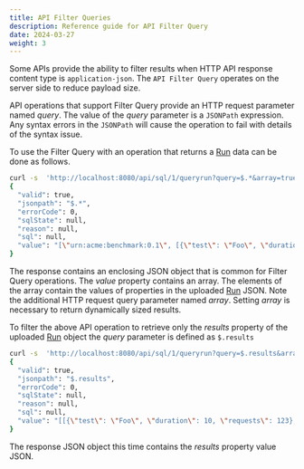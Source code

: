 ```yaml
---
title: API Filter Queries
description: Reference guide for API Filter Query
date: 2024-03-27
weight: 3
---
```


Some APIs provide the ability to filter results when HTTP API response content type is `application-json`. The `API Filter Query` operates on the server side to reduce payload size.

API operations that support Filter Query provide an HTTP request parameter named *query*. The value of the *query* parameter is a `JSONPath` expression. Any syntax errors in the `JSONPath` will cause the operation to fail with details of the  syntax issue.

To use the Filter Query with an operation that returns a [Run](/docs/concepts/core-concepts/#run) data can be done as follows.

```bash
curl -s  'http://localhost:8080/api/sql/1/queryrun?query=$.*&array=true'  -H 'content-type: application/json' -H "X-Horreum-API-Key: $API_KEY"
{
  "valid": true,
  "jsonpath": "$.*",
  "errorCode": 0,
  "sqlState": null,
  "reason": null,
  "sql": null,
  "value": "[\"urn:acme:benchmark:0.1\", [{\"test\": \"Foo\", \"duration\": 10, \"requests\": 123}, {\"test\": \"Bar\", \"duration\": 20, \"requests\": 456}], \"defec8eddeadbeafcafebabeb16b00b5\", \"This gets lost by the transformer\"]}"
}
```

The response contains an enclosing JSON object that is common for Filter Query operations. The *value* property contains an array. The elements of the array contain the values of properties in the uploaded [Run](/docs/concepts/core-concepts/#run) JSON. Note the additional HTTP request query parameter named *array*. Setting *array* is necessary to return dynamically sized results.

To filter the above API operation to retrieve only the *results* property of the uploaded [Run](/docs/concepts/core-concepts/#run) object the *query* parameter is defined as `$.results`

```bash
curl -s  'http://localhost:8080/api/sql/1/queryrun?query=$.results&array=true'  -H 'content-type: application/json' -H "X-Horreum-API-Key: $API_KEY"
{
  "valid": true,
  "jsonpath": "$.results",
  "errorCode": 0,
  "sqlState": null,
  "reason": null,
  "sql": null,
  "value": "[[{\"test\": \"Foo\", \"duration\": 10, \"requests\": 123}, {\"test\": \"Bar\", \"duration\": 20, \"requests\": 456}]]"
}

```

The response JSON object this time contains the *results* property value JSON.
